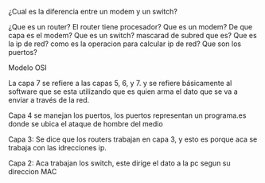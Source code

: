 ¿Cual es la diferencia entre un modem y un switch?

¿Que es un router?
El router tiene procesador?
Que es un modem?
De que capa es el modem?
Que es un switch?
mascarad de subred que es?
Que es la ip de red?
como es la operacion para calcular ip de red?
Que son los puertos?

Modelo OSI

La capa 7 se refiere a las capas 5, 6, y 7. y se refiere básicamente al software que se esta utilizando que es quien arma el dato que se va a enviar a través de la red.

Capa 4 se manejan los puertos, los puertos representan un programa.es donde se ubica el ataque de hombre del medio

Capa 3: Se dice que los routers trabajan en capa 3, y esto es porque aca se trabaja con las idrecciones ip.

Capa 2: Aca trabajan los switch, este dirige el dato a la pc segun su direccion MAC
